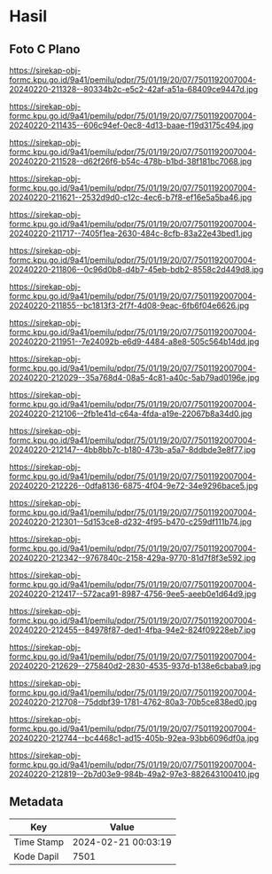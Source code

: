 # Hasil

## Foto C Plano

https://sirekap-obj-formc.kpu.go.id/9a41/pemilu/pdpr/75/01/19/20/07/7501192007004-20240220-211328--80334b2c-e5c2-42af-a51a-68409ce9447d.jpg

https://sirekap-obj-formc.kpu.go.id/9a41/pemilu/pdpr/75/01/19/20/07/7501192007004-20240220-211435--606c94ef-0ec8-4d13-baae-f19d3175c494.jpg

https://sirekap-obj-formc.kpu.go.id/9a41/pemilu/pdpr/75/01/19/20/07/7501192007004-20240220-211528--d62f26f6-b54c-478b-b1bd-38f181bc7068.jpg

https://sirekap-obj-formc.kpu.go.id/9a41/pemilu/pdpr/75/01/19/20/07/7501192007004-20240220-211621--2532d9d0-c12c-4ec6-b7f8-ef16e5a5ba46.jpg

https://sirekap-obj-formc.kpu.go.id/9a41/pemilu/pdpr/75/01/19/20/07/7501192007004-20240220-211717--7405f1ea-2630-484c-8cfb-83a22e43bed1.jpg

https://sirekap-obj-formc.kpu.go.id/9a41/pemilu/pdpr/75/01/19/20/07/7501192007004-20240220-211806--0c96d0b8-d4b7-45eb-bdb2-8558c2d449d8.jpg

https://sirekap-obj-formc.kpu.go.id/9a41/pemilu/pdpr/75/01/19/20/07/7501192007004-20240220-211855--bc1813f3-2f7f-4d08-9eac-6fb6f04e6626.jpg

https://sirekap-obj-formc.kpu.go.id/9a41/pemilu/pdpr/75/01/19/20/07/7501192007004-20240220-211951--7e24092b-e6d9-4484-a8e8-505c564b14dd.jpg

https://sirekap-obj-formc.kpu.go.id/9a41/pemilu/pdpr/75/01/19/20/07/7501192007004-20240220-212029--35a768d4-08a5-4c81-a40c-5ab79ad0196e.jpg

https://sirekap-obj-formc.kpu.go.id/9a41/pemilu/pdpr/75/01/19/20/07/7501192007004-20240220-212106--2fb1e41d-c64a-4fda-a19e-22067b8a34d0.jpg

https://sirekap-obj-formc.kpu.go.id/9a41/pemilu/pdpr/75/01/19/20/07/7501192007004-20240220-212147--4bb8bb7c-b180-473b-a5a7-8ddbde3e8f77.jpg

https://sirekap-obj-formc.kpu.go.id/9a41/pemilu/pdpr/75/01/19/20/07/7501192007004-20240220-212226--0dfa8136-6875-4f04-9e72-34e9296bace5.jpg

https://sirekap-obj-formc.kpu.go.id/9a41/pemilu/pdpr/75/01/19/20/07/7501192007004-20240220-212301--5d153ce8-d232-4f95-b470-c259df111b74.jpg

https://sirekap-obj-formc.kpu.go.id/9a41/pemilu/pdpr/75/01/19/20/07/7501192007004-20240220-212342--9767840c-2158-429a-9770-81d7f8f3e592.jpg

https://sirekap-obj-formc.kpu.go.id/9a41/pemilu/pdpr/75/01/19/20/07/7501192007004-20240220-212417--572aca91-8987-4756-9ee5-aeeb0e1d64d9.jpg

https://sirekap-obj-formc.kpu.go.id/9a41/pemilu/pdpr/75/01/19/20/07/7501192007004-20240220-212455--84978f87-ded1-4fba-94e2-824f09228eb7.jpg

https://sirekap-obj-formc.kpu.go.id/9a41/pemilu/pdpr/75/01/19/20/07/7501192007004-20240220-212629--275840d2-2830-4535-937d-b138e6cbaba9.jpg

https://sirekap-obj-formc.kpu.go.id/9a41/pemilu/pdpr/75/01/19/20/07/7501192007004-20240220-212708--75ddbf39-1781-4762-80a3-70b5ce838ed0.jpg

https://sirekap-obj-formc.kpu.go.id/9a41/pemilu/pdpr/75/01/19/20/07/7501192007004-20240220-212744--bc4468c1-ad15-405b-92ea-93bb6096df0a.jpg

https://sirekap-obj-formc.kpu.go.id/9a41/pemilu/pdpr/75/01/19/20/07/7501192007004-20240220-212819--2b7d03e9-984b-49a2-97e3-882643100410.jpg


## Metadata

| Key        | Value               |
| ---------- | ------------------- |
| Time Stamp | 2024-02-21 00:03:19 |
| Kode Dapil | 7501                |



